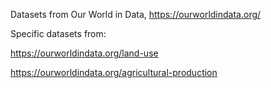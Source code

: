Datasets from Our World in Data, https://ourworldindata.org/

Specific datasets from:

https://ourworldindata.org/land-use

https://ourworldindata.org/agricultural-production
